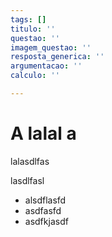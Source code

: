 ```yaml
---
tags: []
titulo: ''
questao: ''
imagem_questao: ''
resposta_generica: ''
argumentacao: ''
calculo: ''

---
```

# A lalal a

lalasdlfas

lasdlfasl

* alsdflasfd
* asdfasfd
* asdfkjasdf